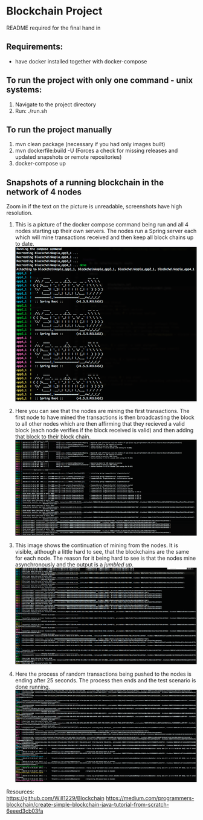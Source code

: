 # Blockchain Project
README required for the final hand in  

## Requirements:
- have docker installed together with docker-compose

## To run the project with only one command - unix systems:
1. Navigate to the project directory
2. Run: ./run.sh 

## To run the project manually
1. mvn clean package (necessary if you had only images built)
2. mvn dockerfile:build -U (Forces a check for missing releases and updated snapshots or remote repositories)
3. docker-compose up

## Snapshots of a running blockchain in the network of 4 nodes
Zoom in if the text on the picture is unreadable, screenshots have high resolution.

1. This is a picture of the docker compose command being run and all 4 nodes starting up their own servers. The nodes run a Spring server each which will mine transactions received and then keep all block chains up to date.
![alt text](https://github.com/HackerNews-lsd2017/block-chain/blob/master/imgs/Screen%20Shot%202018-01-19%20at%2018.54.34.png)

2. Here you can see that the nodes are mining the first transactions. The first node to have mined the transactions is then broadcasting the block to all other nodes which are then affirming that they recieved a valid block (each node verifies if the block received is valid) and then adding that block to their block chain.
![alt text](https://github.com/HackerNews-lsd2017/block-chain/blob/master/imgs/Screen%20Shot%202018-01-19%20at%2018.50.48.png)

3. This image shows the continuation of mining from the nodes. It is visible, although a little hard to see, that the blockchains are the same for each node. The reason for it being hard to see is that the nodes mine asynchronously and the output is a *jumbled up*.  
![alt text](https://github.com/HackerNews-lsd2017/block-chain/blob/master/imgs/Screen%20Shot%202018-01-19%20at%2018.52.34.png)

4. Here the process of random transactions being pushed to the nodes is ending after 25 seconds. The process then ends and the test scenario is done running.
![alt text](https://github.com/HackerNews-lsd2017/block-chain/blob/master/imgs/Screen%20Shot%202018-01-19%20at%2018.53.07.png)

Resources:    
https://github.com/Will1229/Blockchain
https://medium.com/programmers-blockchain/create-simple-blockchain-java-tutorial-from-scratch-6eeed3cb03fa
